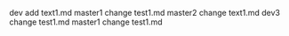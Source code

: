 dev add text1.md
master1 change test1.md
master2 change text1.md
dev3 change test1.md
master1 change test1.md
